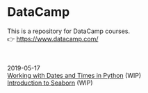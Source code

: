 # DataCamp
This is a repository for DataCamp courses.  
:point_right: https://www.datacamp.com/

<br>

2019-05-17  
[Working with Dates and Times in Python](https://www.datacamp.com/courses/working-with-dates-and-times-in-python) (WIP)  
[Introduction to Seaborn](https://www.datacamp.com/courses/introduction-to-seaborn) (WIP)  



